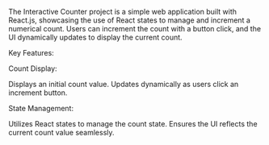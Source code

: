 The Interactive Counter project is a simple web application built with React.js, showcasing the use of React states to manage and increment a numerical count. Users can increment the count with a button click, and the UI dynamically updates to display the current count.

Key Features:

Count Display:

Displays an initial count value.
Updates dynamically as users click an increment button.

State Management:

Utilizes React states to manage the count state.
Ensures the UI reflects the current count value seamlessly.

 
 

